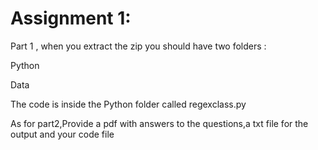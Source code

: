 # Assignment 1: 
Part 1 , when you extract the zip you should have two folders :

Python 

Data 

The code is inside the Python folder called regexclass.py


As for part2,Provide a pdf with answers to the questions,a txt file for the output and your code file
